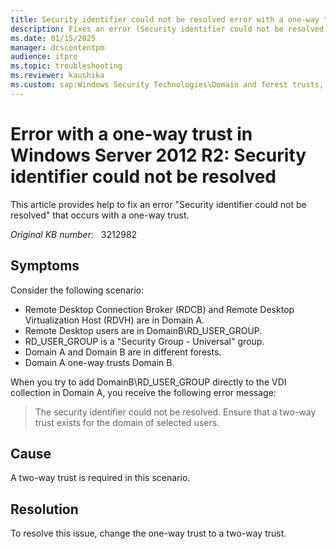```yaml
---
title: Security identifier could not be resolved error with a one-way trust
description: Fixes an error (Security identifier could not be resolved) that occurs with a one-way trust.
ms.date: 01/15/2025
manager: dcscontentpm
audience: itpro
ms.topic: troubleshooting
ms.reviewer: kaushika
ms.custom: sap:Windows Security Technologies\Domain and forest trusts, csstroubleshoot
---
```

# Error with a one-way trust in Windows Server 2012 R2: Security identifier could not be resolved

This article provides help to fix an error "Security identifier could not be resolved" that occurs with a one-way trust.

_Original KB number:_ &nbsp; 3212982

## Symptoms

Consider the following scenario:

- Remote Desktop Connection Broker (RDCB) and Remote Desktop Virtualization Host (RDVH) are in Domain A.
- Remote Desktop users are in DomainB\RD_USER_GROUP.
- RD_USER_GROUP is a "Security Group - Universal" group.
- Domain A and Domain B are in different forests.
- Domain A one-way trusts Domain B.

When you try to add DomainB\RD_USER_GROUP directly to the VDI collection in Domain A, you receive the following error message:

> The security identifier could not be resolved. Ensure that a two-way trust exists for the domain of selected users.

## Cause

A two-way trust is required in this scenario.

## Resolution

To resolve this issue, change the one-way trust to a two-way trust.
